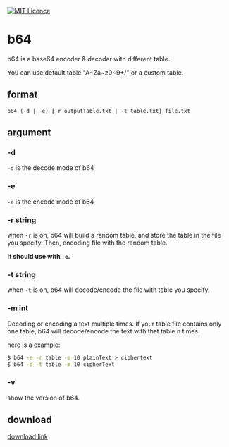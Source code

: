 [![MIT Licence](https://badges.frapsoft.com/os/mit/mit.svg?v=103)](https://opensource.org/licenses/mit-license.php) 

# b64
b64 is a base64 encoder & decoder with different table. 

You can use default table "A\~Za\~z0~9+/" or a custom table.

## format
```
b64 (-d | -e) [-r outputTable.txt | -t table.txt] file.txt
```

## argument
### -d
```-d``` is the decode mode of b64

### -e
```-e``` is the encode mode of b64

### -r string
when ```-r``` is on, b64 will build a random table, and store the table in the file you specify. Then, encoding file with the random table.

**It should use with ```-e```.**

### -t string
when ```-t``` is on, b64 will decode/encode the file with table you specify.

### -m int
Decoding or encoding  a text multiple times. If your table file contains only one table, b64 will decode/encode the text with that table n times.

here is a example:

```bash
$ b64 -e -r table -m 10 plainText > ciphertext
$ b64 -d -t table -m 10 cipherText
```

### -v
show the version of b64.

## download
[download link](https://github.com/FrozenKP/b64/releases/tag/1.0)
